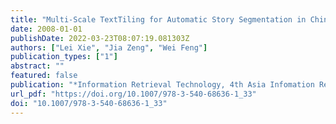 ```yaml
---
title: "Multi-Scale TextTiling for Automatic Story Segmentation in Chinese Broadcast News (AIRS 2008, 2008)"
date: 2008-01-01
publishDate: 2022-03-23T08:07:19.081303Z
authors: ["Lei Xie", "Jia Zeng", "Wei Feng"]
publication_types: ["1"]
abstract: ""
featured: false
publication: "*Information Retrieval Technology, 4th Asia Infomation Retrieval Symposium, AIRS 2008, Harbin, China, January 15-18, 2008, Revised Selected Papers*"
url_pdf: "https://doi.org/10.1007/978-3-540-68636-1_33"
doi: "10.1007/978-3-540-68636-1_33"
---
```


